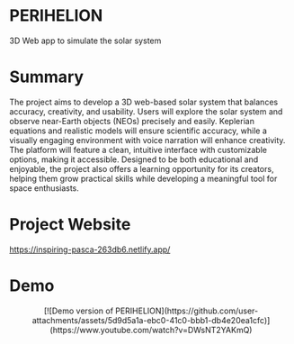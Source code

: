 # PERIHELION
3D Web app to simulate the solar system

# Summary
The project aims to develop a 3D web-based solar system that balances accuracy, creativity, and usability. Users will explore the solar system and observe near-Earth objects (NEOs) precisely and easily. Keplerian equations and realistic models will ensure scientific accuracy, while a visually engaging environment with voice narration will enhance creativity. The platform will feature a clean, intuitive interface with customizable options, making it accessible. Designed to be both educational and enjoyable, the project also offers a learning opportunity for its creators, helping them grow practical skills while developing a meaningful tool for space enthusiasts.

# Project Website
https://inspiring-pasca-263db6.netlify.app/

# Demo
<p align="center">
[![Demo version of PERIHELION](https://github.com/user-attachments/assets/5d9d5a1a-ebc0-41c0-bbb1-db4e20ea1cfc)](https://www.youtube.com/watch?v=DWsNT2YAKmQ)
</p>
